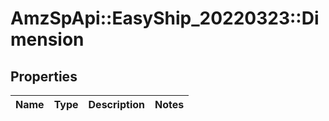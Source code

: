 # AmzSpApi::EasyShip_20220323::Dimension

## Properties
Name | Type | Description | Notes
------------ | ------------- | ------------- | -------------

